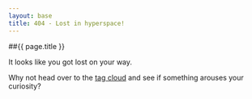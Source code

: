 ```yaml
---
layout: base
title: 404 - Lost in hyperspace!
---
```

##{{ page.title }}

It looks like you got lost on your way.

Why not head over to the [tag cloud](/tags/) and see if something arouses your curiosity?

<div id="sigh"></div>
